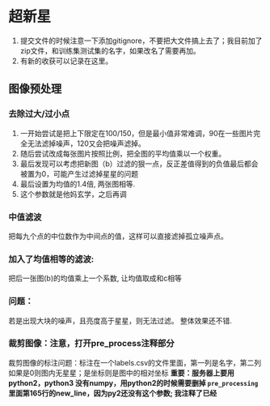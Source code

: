 # 超新星

1. 提交文件的时候注意一下添加gitignore，不要把大文件搞上去了；我目前加了zip文件，和训练集测试集的名字，如果改名了需要再加。
2. 有新的收获可以记录在这里。


## 图像预处理

### 去除过大/过小点
1. 一开始尝试是把上下限定在100/150，但是最小值非常难调，90在一些图片完全无法滤掉噪声，120又会把噪声滤掉。
2. 随后尝试改成每张图片按照比例，把全图的平均值乘以一个权重。
3. 最后发现可以考虑把新图（b）过滤的狠一点，反正差值得到的负值最后都会被置为0，可能产生过滤掉星星的问题
4. 最后设置为均值的1.4倍, 两张图相等.
5. 这个参数就是他妈玄学，之后再调

### 中值滤波
把每九个点的中位数作为中间点的值，这样可以直接滤掉孤立噪声点。

### 加入了均值相等的滤波:
把后一张图(b)的均值乘上一个系数, 让均值取成和c相等

### 问题：
若是出现大块的噪声，且亮度高于星星，则无法过滤。
整体效果还不错.

### 裁剪图像：注意，打开pre_process注释部分

裁剪图像的标注问题：标注在一个labels.csv的文件里面，第一列是名字，第二列如果是0则图内无星星；是坐标则是图中的相对坐标
**重要：服务器上要用python2，python3 没有numpy，用python2的时候需要删掉 `pre_processing`里面第165行的new_line，因为py2还没有这个参数; 我注释了已经**